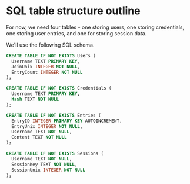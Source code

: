 # SQL table structure outline

For now, we need four tables - one storing users, one storing credentials, one storing user entries, and one for storing session data.

We'll use the following SQL schema.
```sql
CREATE TABLE IF NOT EXISTS Users (
  Username TEXT PRIMARY KEY,
  JoinUnix INTEGER NOT NULL,
  EntryCount INTEGER NOT NULL
);

CREATE TABLE IF NOT EXISTS Credentials (
  Username TEXT PRIMARY KEY,
  Hash TEXT NOT NULL
);

CREATE TABLE IF NOT EXISTS Entries (
  EntryID INTEGER PRIMARY KEY AUTOINCREMENT,
  EntryUnix INTEGER NOT NULL,
  Username TEXT NOT NULL,
  Content TEXT NOT NULL
);

CREATE TABLE IF NOT EXISTS Sessions (
  Username TEXT NOT NULL,
  SessionKey TEXT NOT NULL,
  SessionUnix INTEGER NOT NULL
);
```